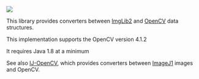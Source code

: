 [![](https://travis-ci.com/imagej/imagej-opencv.svg?branch=master)](https://travis-ci.com/imagej/imagej-opencv)

This library provides converters between
[ImgLib2](https://github.com/imglib/imglib2) and
[OpenCV](https://github.com/opencv/opencv) data structures.

This implementation supports the OpenCV version 4.1.2

It requires Java 1.8 at a minimum

See also [IJ-OpenCV](https://github.com/joheras/IJ-OpenCV), which provides
converters between [ImageJ1](https://imagej.net/ImageJ1) images and OpenCV.
